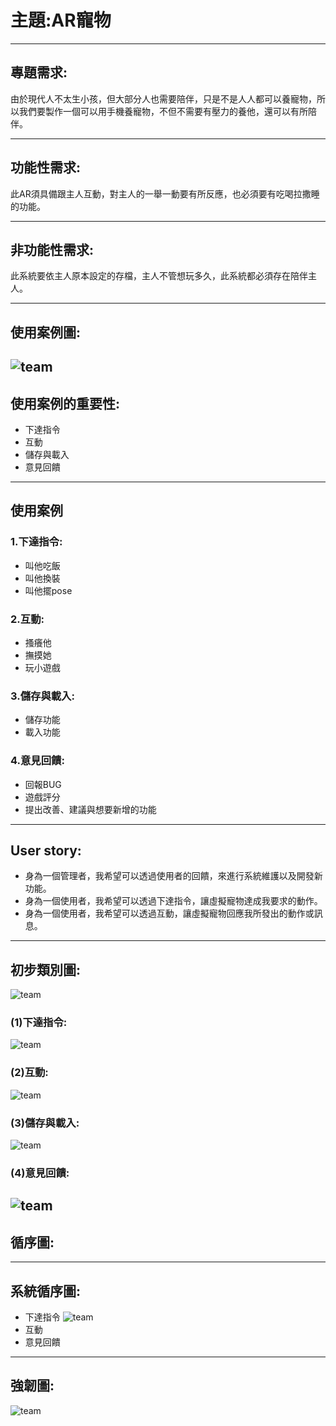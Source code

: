 # 主題:AR寵物
---
## 專題需求:
由於現代人不太生小孩，但大部分人也需要陪伴，只是不是人人都可以養寵物，所以我們要製作一個可以用手機養寵物，不但不需要有壓力的養他，還可以有所陪伴。

---
## 功能性需求:
此AR須具備跟主人互動，對主人的一舉一動要有所反應，也必須要有吃喝拉撒睡的功能。
    
---
## 非功能性需求:
此系統要依主人原本設定的存檔，主人不管想玩多久，此系統都必須存在陪伴主人。
    
---
## 使用案例圖:
![team](使用案例圖.jpg)
---
## 使用案例的重要性:
 - 下達指令
 - 互動
 - 儲存與載入 
 - 意見回饋
 

---
## 使用案例
### 1.下達指令:
 - 叫他吃飯
 - 叫他換裝
 - 叫他擺pose

### 2.互動:
 - 搔癢他
 - 撫摸她
 - 玩小遊戲
 
### 3.儲存與載入:
 - 儲存功能
 - 載入功能
 
### 4.意見回饋:
 - 回報BUG
 - 遊戲評分
 - 提出改善、建議與想要新增的功能

---
## User story:
 - 身為一個管理者，我希望可以透過使用者的回饋，來進行系統維護以及開發新功能。
 - 身為一個使用者，我希望可以透過下達指令，讓虛擬寵物達成我要求的動作。
 - 身為一個使用者，我希望可以透過互動，讓虛擬寵物回應我所發出的動作或訊息。

---
## 初步類別圖:
![team](初步類別圖.jpg)

### (1)下達指令:
![team](類別圖12.jpg)
### (2)互動:
![team](類別圖2.jpg)
### (3)儲存與載入:
![team](類別圖4.jpg)
### (4)意見回饋:
![team](類別圖3.jpg)
---
## 循序圖:

---
## 系統循序圖:
 - 下達指令
 ![team](指令循序圖.jpg)
 - 互動
 - 意見回饋
---
## 強韌圖:
![team](強韌圖1.jpg)
